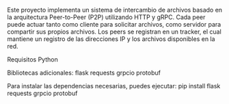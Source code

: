 Este proyecto implementa un sistema de intercambio de archivos basado en la arquitectura Peer-to-Peer (P2P) utilizando HTTP y gRPC. Cada peer puede actuar tanto como cliente para solicitar archivos, como servidor para compartir sus propios archivos. Los peers se registran en un tracker, el cual mantiene un registro de las direcciones IP y los archivos disponibles en la red.

Requisitos
Python

Bibliotecas adicionales:
flask
requests
grpcio
protobuf

Para instalar las dependencias necesarias, puedes ejecutar:
pip install flask requests grpcio protobuf
